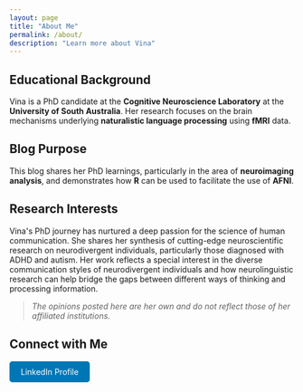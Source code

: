 ```yaml
---
layout: page
title: "About Me"
permalink: /about/
description: "Learn more about Vina"
---
```


## Educational Background
Vina is a PhD candidate at the **Cognitive Neuroscience Laboratory** at the **University of South Australia**. Her research focuses on the brain mechanisms underlying **naturalistic language processing** using **fMRI** data.

## Blog Purpose
This blog shares her PhD learnings, particularly in the area of **neuroimaging analysis**, and demonstrates how **R** can be used to facilitate the use of **AFNI**.

## Research Interests
Vina's PhD journey has nurtured a deep passion for the science of human communication. She shares her synthesis of cutting-edge neuroscientific research on neurodivergent individuals, particularly those diagnosed with ADHD and autism. Her work reflects a special interest in the diverse communication styles of neurodivergent individuals and how neurolinguistic research can help bridge the gaps between different ways of thinking and processing information.

> _The opinions posted here are her own and do not reflect those of her affiliated institutions._

## Connect with Me  

<a href="https://www.linkedin.com/in/thivina-thanabalan" target="_blank" style="display:inline-block; padding:10px 20px; background-color:#0077B5; color:white; text-decoration:none; border-radius:5px;">
  LinkedIn Profile
</a>

